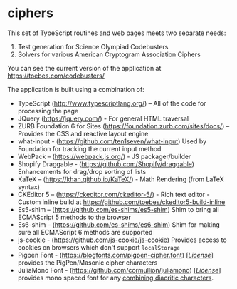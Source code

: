 # ciphers

This set of TypeScript routines and web pages meets two separate needs:

1. Test generation for Science Olympiad Codebusters
1. Solvers for various American Cryptogram Association Ciphers

You can see the current version of the application at https://toebes.com/codebusters/

The application is built using a combination of:

-   TypeScript (http://www.typescriptlang.org/) – All of the code for processing the page
-   JQuery (https://jquery.com/) - For general HTML traversal
-   ZURB Foundation 6 for Sites (https://foundation.zurb.com/sites/docs/) – Provides the CSS and reactive layout engine
-   what-input - (https://github.com/ten1seven/what-input) Used by Foundation for tracking the current input method
-   WebPack – (https://webpack.js.org/) - JS packager/builder
-   Shopify Draggable - (https://github.com/Shopify/draggable) Enhancements for drag/drop sorting of lists
-   KaTeX – (https://khan.github.io/KaTeX/) - Math Rendering (from LaTeX syntax)
-   CKEditor 5 – (https://ckeditor.com/ckeditor-5/) - Rich text editor - Custom inline build at https://github.com/toebes/ckeditor5-build-inline
-   Es5-shim – (https://github.com/es-shims/es5-shim) Shim to bring all ECMAScript 5 methods to the browser
-   Es6-shim – (https://github.com/es-shims/es6-shim) Shim for making sure all ECMAScript 6 methods are supported
-   js-cookie - (https://github.com/js-cookie/js-cookie) Provides access to cookies on browsers which don't support `localStorage`
-   Pigpen Font - (https://blogfonts.com/pigpen-cipher.font) [[*License*]](https://github.com/toebes/ciphers/blob/master/app/common/fonts/OFL.txt) provides the PigPen/Masonic cipher characters
-   JuliaMono Font - (https://github.com/cormullion/juliamono) [[*License*]](https://github.com/toebes/ciphers/blob/master/app/common/JuliaMono_License.txt) provides mono spaced font for any [combining diacritic characters](https://en.wikipedia.org/wiki/Combining_character).
